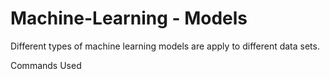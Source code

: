 # Machine-Learning - Models
Different types of machine learning models are apply to different data sets. 


Commands Used
